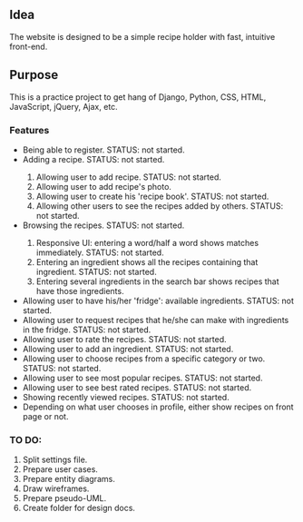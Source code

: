 <h2>Idea</h2>
The website is designed to be a simple recipe holder with fast, intuitive front-end. 

<h2>Purpose</h2>
This is a practice project to get hang of Django, Python, CSS, HTML, JavaScript, jQuery, Ajax, etc.

<h3>Features</h3>
<ul>
	<li>Being able to register. STATUS: not started.</li>
	<li>Adding a recipe. STATUS: not started.</li>
		<ol>
			<li>Allowing user to add recipe. STATUS: not started.</li>
			<li>Allowing user to add recipe's photo.</li>
			<li>Allowing user to create his 'recipe book'. STATUS: not started.</li>
			<li>Allowing other users to see the recipes added by others. STATUS: not started.</li>
		</ol>
	<li>Browsing the recipes. STATUS: not started.</li>
		<ol>
			<li>Responsive UI: entering a word/half a word shows matches immediately. STATUS: not started.</li>
			<li>Entering an ingredient shows all the recipes containing that ingredient. STATUS: not started.</li>
			<li>Entering several ingredients in the search bar shows recipes that have those ingredients.</li>
		</ol>
	<li>Allowing user to have his/her 'fridge': available ingredients. STATUS: not started.</li>
	<li>Allowing user to request recipes that he/she can make with ingredients in the fridge. STATUS: not started.</li>
	<li>Allowing user to rate the recipes. STATUS: not started.</li>
	<li>Allowing user to add an ingredient. STATUS: not started.</li>
	<li>Allowing user to choose recipes from a specific category or two. STATUS: not started.</li>
	<li>Allowing user to see most popular recipes. STATUS: not started.</li>
	<li>Allowing user to see best rated recipes. STATUS: not started.</li>
	<li>Showing recently viewed recipes. STATUS: not started.</li>
	<li>Depending on what user chooses in profile, either show recipes on front page or not.</li>
</ul>

<h3>TO DO:</h3>
<ol>
	<li>Split settings file.</li>
	<li>Prepare user cases.</li>
	<li>Prepare entity diagrams.</li>
	<li>Draw wireframes.</li>
	<li>Prepare pseudo-UML.</li>
	<li>Create folder for design docs.</li>
</ol>
